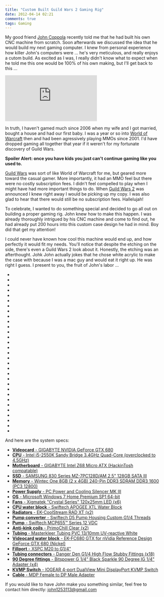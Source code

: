 ```yaml
---
title: "Custom Built Guild Wars 2 Gaming Rig"
date: 2012-04-14 02:21
comments: true
tags: Gaming
---
```


My good friend [John Coppola](mailto:john1253113@gmail.com) recently told me that he had built his own CNC machine from scratch. Soon afterwards we discussed the idea that he would build my next gaming computer. I knew from personal experience how killer John's computers were ... he's very meticulous, and really enjoys a cutom build. As excited as I was, I really didn't know what to expect when he told me this one would be 100% of his own making, but I'll get back to this ...

<p class="video-container">
  <iframe src="http://youtube.com/embed/HszCWPcsnFA?rel=0" frameborder="0" allowfullscreen>
  </iframe>
</p>

In truth, I haven't gamed much since 2006 when my wife and I got married, bought a house and had our first baby. I was a year or so into [World of Warcraft](http://us.battle.net/wow/en/) then and had been agressively playing MMOs since 2001. I'd have dropped gaming all together that year if it weren't for my fortunate discovery of Guild Wars.

**Spoiler Alert: once you have kids you just can't continue gaming like you used to.**

[Guild Wars](http://guildwars.com/) was sort of like World of Warcraft for me, but geared more toward the casual gamer. More importantly, it had an MMO feel but there were no costly subscription fees. I didn't feel compelled to play when I might have had more important things to do. When [Guild Wars 2](http://www.guildwars2.com/en/) was announced I knew right away I would be picking up my copy. I was also glad to hear that there would still be no subscription fees. Hallelujah!

To celebrate, I wanted to do something special and decided to go all out on building a proper gaming rig. John knew how to make this happen. I was already thoroughly intrigued by his CNC machine and come to find out, he had already put 200 hours into this custom case design he had in mind. Boy did that get my attention!

I could never have known how cool this machine would end up, and how perfectly it would fit my needs. You'll notice that despite the etching on the side, there's even a Guild Wars 2 look about it. Honestly, the etching was an afterthought. Johk John actually jokes that he chose white acrylic to make the case with because I was a mac guy and would eat it right up. He was right I guess. I present to you, the fruit of John's labor ...

<ul class="thumbnails">
  <li class="span2"><a class="thumbnail" href="/images/computer/large/Computer-01.png"><img src="/images/computer/thumbs/Computer-01.png" alt="" /></a></li>
  <li class="span2"><a class="thumbnail" href="/images/computer/large/Computer-02.png"><img src="/images/computer/thumbs/Computer-02.png" alt="" /></a></li>
  <li class="span2"><a class="thumbnail" href="/images/computer/large/Computer-04.png"><img src="/images/computer/thumbs/Computer-04.png" alt="" /></a></li>
  <li class="span2"><a class="thumbnail" href="/images/computer/large/Computer-05.png"><img src="/images/computer/thumbs/Computer-05.png" alt="" /></a></li>
  <li class="span2"><a class="thumbnail" href="/images/computer/large/Computer-06.png"><img src="/images/computer/thumbs/Computer-06.png" alt="" /></a></li>
  <li class="span2"><a class="thumbnail" href="/images/computer/large/Computer-08.png"><img src="/images/computer/thumbs/Computer-08.png" alt="" /></a></li>
  <li class="span2"><a class="thumbnail" href="/images/computer/large/Computer-09.png"><img src="/images/computer/thumbs/Computer-09.png" alt="" /></a></li>
  <li class="span2"><a class="thumbnail" href="/images/computer/large/Computer-10.png"><img src="/images/computer/thumbs/Computer-10.png" alt="" /></a></li>
  <li class="span2"><a class="thumbnail" href="/images/computer/large/Computer-11.png"><img src="/images/computer/thumbs/Computer-11.png" alt="" /></a></li>
  <li class="span2"><a class="thumbnail" href="/images/computer/large/Computer-13.png"><img src="/images/computer/thumbs/Computer-13.png" alt="" /></a></li>
  <li class="span2"><a class="thumbnail" href="/images/computer/large/Computer-14.png"><img src="/images/computer/thumbs/Computer-14.png" alt="" /></a></li>
  <li class="span2"><a class="thumbnail" href="/images/computer/large/Computer-15.png"><img src="/images/computer/thumbs/Computer-15.png" alt="" /></a></li>
  <li class="span2"><a class="thumbnail" href="/images/computer/large/Computer-17.png"><img src="/images/computer/thumbs/Computer-17.png" alt="" /></a></li>
  <li class="span2"><a class="thumbnail" href="/images/computer/large/Computer-18.png"><img src="/images/computer/thumbs/Computer-18.png" alt="" /></a></li>
  <li class="span2"><a class="thumbnail" href="/images/computer/large/Computer-20.png"><img src="/images/computer/thumbs/Computer-20.png" alt="" /></a></li>
  <li class="span2"><a class="thumbnail" href="/images/computer/large/Computer-21.png"><img src="/images/computer/thumbs/Computer-21.png" alt="" /></a></li>
  <li class="span2"><a class="thumbnail" href="/images/computer/large/Computer-22.png"><img src="/images/computer/thumbs/Computer-22.png" alt="" /></a></li>
  <li class="span2"><a class="thumbnail" href="/images/computer/large/Computer-24.png"><img src="/images/computer/thumbs/Computer-24.png" alt="" /></a></li>
  <li class="span2"><a class="thumbnail" href="/images/computer/large/Computer-26.png"><img src="/images/computer/thumbs/Computer-26.png" alt="" /></a></li>
  <li class="span2"><a class="thumbnail" href="/images/computer/large/Computer-27.png"><img src="/images/computer/thumbs/Computer-27.png" alt="" /></a></li>
  <li class="span2"><a class="thumbnail" href="/images/computer/large/Computer-28.png"><img src="/images/computer/thumbs/Computer-28.png" alt="" /></a></li>
  <li class="span2"><a class="thumbnail" href="/images/computer/large/Computer-29.png"><img src="/images/computer/thumbs/Computer-29.png" alt="" /></a></li>
  <li class="span2"><a class="thumbnail" href="/images/computer/large/Computer-30.png"><img src="/images/computer/thumbs/Computer-30.png" alt="" /></a></li>
  <li class="span2"><a class="thumbnail" href="/images/computer/large/Computer-32.png"><img src="/images/computer/thumbs/Computer-32.png" alt="" /></a></li>
  <li class="span2"><a class="thumbnail" href="/images/computer/large/Computer-33.png"><img src="/images/computer/thumbs/Computer-33.png" alt="" /></a></li>
  <li class="span2"><a class="thumbnail" href="/images/computer/large/Computer-34.png"><img src="/images/computer/thumbs/Computer-34.png" alt="" /></a></li>
  <li class="span2"><a class="thumbnail" href="/images/computer/large/Computer-36.png"><img src="/images/computer/thumbs/Computer-36.png" alt="" /></a></li>
  <li class="span2"><a class="thumbnail" href="/images/computer/large/Computer-37.png"><img src="/images/computer/thumbs/Computer-37.png" alt="" /></a></li>
  <li class="span2"><a class="thumbnail" href="/images/computer/large/Computer-40.png"><img src="/images/computer/thumbs/Computer-40.png" alt="" /></a></li>
  <li class="span2"><a class="thumbnail" href="/images/computer/large/Computer-41.png"><img src="/images/computer/thumbs/Computer-41.png" alt="" /></a></li>
  <li class="span2"><a class="thumbnail" href="/images/computer/large/Computer-42.png"><img src="/images/computer/thumbs/Computer-42.png" alt="" /></a></li>
</ul>

And here are the system specs:

* [**Videocard** - GIGABYTE NVIDIA GeForce GTX 680](http://www.newegg.com/Product/Product.aspx?Item=N82E16814125421)
* [**CPU** - Intel i5-2550K Sandy Bridge 3.4GHz Quad-Core (overclocked to 4.5GHz)](http://www.newegg.com/Product/Product.aspx?Item=N82E16819115230)
* [**Motherboard** - GIGABYTE Intel Z68 Micro ATX (HackinTosh compatable)](http://www.newegg.com/Product/Product.aspx?Item=N82E16813128495)
* [**SSD** - SAMSUNG 830 Series MZ-7PC128D/AM 2.5" 128GB SATA III](http://www.newegg.com/Product/Product.aspx?Item=N82E16820147134)
* [**Memory** - Wintec One 8GB (2 x 4GB) 240-Pin DDR3 SDRAM DDR3 1600 (PC3 12800)](http://www.newegg.com/Product/Product.aspx?Item=N82E16820161452)
* [**Power Supply** - PC Power and Cooling Silencer MK III](http://www.newegg.com/Product/Product.aspx?Item=N82E16817703036)
* [**OS** - Microsoft Windows 7 Home Premium SP1 64-bit](http://www.newegg.com/Product/Product.aspx?Item=N82E16832116986)
* [**Fans** - Xigmatek "Crystal Series" 120x25mm LED (x6)](http://www.performance-pcs.com/catalog/index.php?main_page=product_info&cPath=36_69_1060&products_id=27385)
* [**CPU water block** - Swiftech APOGEE XTL Water Block](http://www.performance-pcs.com/catalog/index.php?main_page=product_info&cPath=59_971_498_493&products_id=31146)
* [**Radiators** - EK-CoolStream RAD XT (x2)](http://www.performance-pcs.com/catalog/index.php?main_page=product_info&cPath=59_457_667_668&products_id=26776)
* [**Pump converter** - Swiftech D5 Pump Housing Custom G1/4 Threads](http://www.performance-pcs.com/catalog/index.php?main_page=product_info&products_id=29204)
* [**Pump** - Swiftech MCP655™ Series 12 VDC](http://www.performance-pcs.com/catalog/index.php?main_page=product_info&products_id=28303)
* [**Anti-kink coils** - PrimoChill Clear (x2)](http://www.performance-pcs.com/catalog/index.php?main_page=product_info&products_id=22838:93d0ea543e48c8d289f8d4776e034769)
* [**Tubing** - Masterkleer Tubing PVC 13/10mm UV-reactive White](http://www.performance-pcs.com/catalog/index.php?main_page=product_info&cPath=59_413_992_974&products_id=30313)
* [**Videocard water block** - EK-FC680 GTX for nVidia Reference Design GeForce GTX 680 (Nickel)](http://www.performance-pcs.com/catalog/index.php?main_page=product_info&cPath=59_971_240_579&products_id=33725)
* [**Fillport** - XSPC M20 to G1/4"](http://www.performance-pcs.com/catalog/index.php?main_page=product_info&products_id=33562)
* [**Tubing connectors** - Danger Den G1/4 High Flow Stubby Fittings (x18)](http://www.performance-pcs.com/catalog/index.php?main_page=product_info&products_id=21501)
* [**90 Degree fittings** - Bitspower G 1/4" Black Sparkle 90 Degree IG 1/4" Adapter (x4)](http://www.performance-pcs.com/catalog/index.php?main_page=product_info&cPath=59_346_393_620&products_id=24758)
* [**KVMP Switch** - IOGEAR 4-port DualView Mini DisplayPort KVMP Switch](http://www.iogear.com/press/presskit/ces2012/GCS1924/GCS1924_Datasheet.pdf)
* [**Cable** - MDP Female to DP Male Adapter](http://estore.circuitassembly.com/products/Mini-Displayport-Female-to-Displayport-Male-Adapter-Cable.html)

If you would like to have John make you something similar, feel free to contact him directly: [john1253113@gmail.com](mailto:john1253113@gmail.com)
